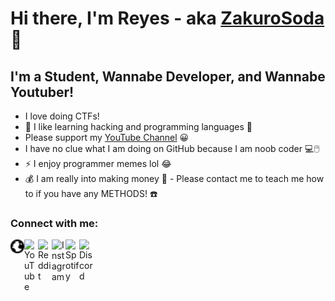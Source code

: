 # Hi there, I'm Reyes - aka [ZakuroSoda](https://zakurosoda.wixsite.com/ctf-writeups) 👋 

## I'm a Student, Wannabe Developer, and Wannabe Youtuber!

- I love doing CTFs!
- 🌱 I like learning hacking and programming languages 🤣
- Please support my [YouTube Channel](https://www.youtube.com/channel/UCiWyI1d6ZfS4hpWrQP5TT-g) 😀
- I have no clue what I am doing on GitHub because I am noob coder 💻🖱️
- ⚡ I enjoy programmer memes lol 😂
- 💰 I am really into making money 🤑 - Please contact me to teach me how to if you have any METHODS! ☎️

### Connect with me:

[<img align="left" alt="website" width="22px" src="https://raw.githubusercontent.com/iconic/open-iconic/master/svg/globe.svg" />](https://zakurosoda.wixsite.com/ctf-writeups)
[<img align="left" alt="YouTube" width="22px" src="https://cdn.jsdelivr.net/npm/simple-icons@v3/icons/youtube.svg" />](https://www.youtube.com/channel/UCiWyI1d6ZfS4hpWrQP5TT-g)
[<img align="left" alt="Reddit" width="22px" src="https://cdn3.iconfinder.com/data/icons/social-media-black-white-2/512/BW_Reddit_glyph_svg-512.png" />](https://www.reddit.com/user/roselle_reese_4869)
[<img align="left" alt="Instagram" width="22px" src="https://cdn.jsdelivr.net/npm/simple-icons@v3/icons/instagram.svg" />](https://www.instagram.com/zakuro_soda/)
[<img align="left" alt="Spotify" width="22px" src="https://i.imgur.com/m1jGaHq.png" />](https://open.spotify.com/user/4qun1d0ixi2cb4ulwa19o75nn?si=1b0e384b7237457b)
[<img align="left" alt="Discord" width="22px" src="https://www.freeiconspng.com/uploads/discord-black-icon-1.png" />](https://discordapp.com/users/728212487719354370/)

<br />
